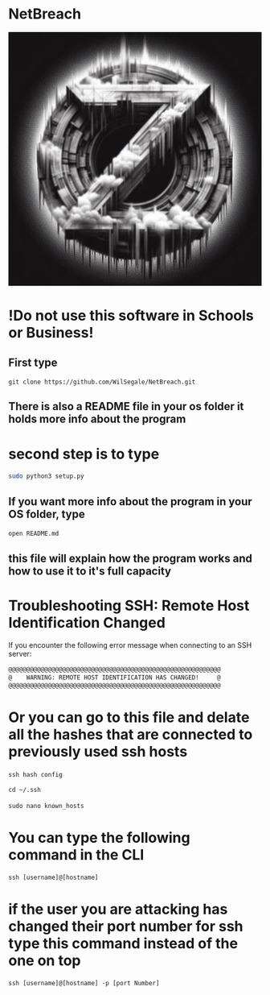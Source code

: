 # NetBreach
![alt text](NetBreach.jpg)


# !Do not use this software in Schools or Business! 

## First type 
```git
git clone https://github.com/WilSegale/NetBreach.git
```

## There is also a README file in your os folder it holds more info about the program
# second step is to type
```bash
sudo python3 setup.py
```

## If you want more info about the program in your OS folder, type

```bash 
open README.md
```
## this file will explain how the program works and how to use it to it's full capacity 
# Troubleshooting SSH: Remote Host Identification Changed

If you encounter the following error message when connecting to an SSH server:

```plaintext
@@@@@@@@@@@@@@@@@@@@@@@@@@@@@@@@@@@@@@@@@@@@@@@@@@@@@@@@@@@
@    WARNING: REMOTE HOST IDENTIFICATION HAS CHANGED!     @
@@@@@@@@@@@@@@@@@@@@@@@@@@@@@@@@@@@@@@@@@@@@@@@@@@@@@@@@@@@
```
# Or you can go to this file and delate all the hashes that are connected to previously used ssh hosts
```ssh hash config```
```plaintext
cd ~/.ssh

sudo nano known_hosts
```

# You can type the following command in the CLI
```plaintext
ssh [username]@[hostname]
```

# if the user you are attacking has changed their port number for ssh type this command instead of the one on top

```plaintext
ssh [username]@[hostname] -p [port Number]
```